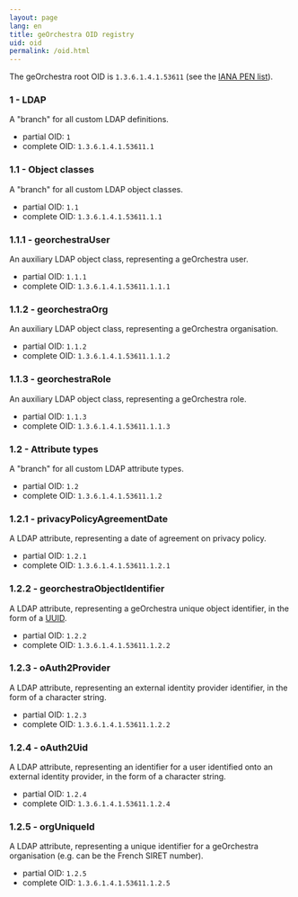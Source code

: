 ```yaml
---
layout: page
lang: en
title: geOrchestra OID registry
uid: oid
permalink: /oid.html
---
```


The geOrchestra root OID is `1.3.6.1.4.1.53611` (see the
[IANA PEN list](https://www.iana.org/assignments/enterprise-numbers/enterprise-numbers)).

### 1 - LDAP

A "branch" for all custom LDAP definitions.

- partial OID: `1`
- complete OID: `1.3.6.1.4.1.53611.1`

### 1.1 - Object classes

A "branch" for all custom LDAP object classes.

- partial OID: `1.1`
- complete OID: `1.3.6.1.4.1.53611.1.1`

### 1.1.1 - georchestraUser

An auxiliary LDAP object class, representing a geOrchestra user.

- partial OID: `1.1.1`
- complete OID: `1.3.6.1.4.1.53611.1.1.1`

### 1.1.2 - georchestraOrg

An auxiliary LDAP object class, representing a geOrchestra organisation.

- partial OID: `1.1.2`
- complete OID: `1.3.6.1.4.1.53611.1.1.2`

### 1.1.3 - georchestraRole

An auxiliary LDAP object class, representing a geOrchestra role.

- partial OID: `1.1.3`
- complete OID: `1.3.6.1.4.1.53611.1.1.3`

### 1.2 - Attribute types

A "branch" for all custom LDAP attribute types.

- partial OID: `1.2`
- complete OID: `1.3.6.1.4.1.53611.1.2`

### 1.2.1 - privacyPolicyAgreementDate

A LDAP attribute, representing a date of agreement on privacy policy.

- partial OID: `1.2.1`
- complete OID: `1.3.6.1.4.1.53611.1.2.1`

### 1.2.2 - georchestraObjectIdentifier

A LDAP attribute, representing a geOrchestra unique object identifier,
in the form of a [UUID](https://www.rfc-editor.org/rfc/rfc9562.html).

- partial OID: `1.2.2`
- complete OID: `1.3.6.1.4.1.53611.1.2.2`

### 1.2.3 - oAuth2Provider

A LDAP attribute, representing an external identity provider identifier, in the
form of a character string.

- partial OID: `1.2.3`
- complete OID: `1.3.6.1.4.1.53611.1.2.2`

### 1.2.4 - oAuth2Uid

A LDAP attribute, representing an identifier for a user identified onto an
external identity provider, in the form of a character string.

- partial OID: `1.2.4`
- complete OID: `1.3.6.1.4.1.53611.1.2.4`

### 1.2.5 - orgUniqueId

A LDAP attribute, representing a unique identifier for a geOrchestra organisation
(e.g. can be the French SIRET number).

- partial OID: `1.2.5`
- complete OID: `1.3.6.1.4.1.53611.1.2.5`
